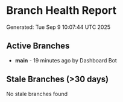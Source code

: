 # Branch Health Report
Generated: Tue Sep  9 10:07:44 UTC 2025

## Active Branches
- **main** - 19 minutes ago by Dashboard Bot

## Stale Branches (>30 days)
No stale branches found
